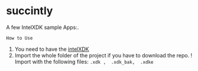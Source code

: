 # succintly
A few IntelXDK sample Apps:.

`` How to Use ``
 1. You need to have the [intelXDK](https://software.intel.com/en-us/intel-xdk)
 2. Import the whole folder of the project if you have to download the repo.
   ! Import with the following files: 
    `.xdk , 
    .xdk_bak, 
    .xdke `
